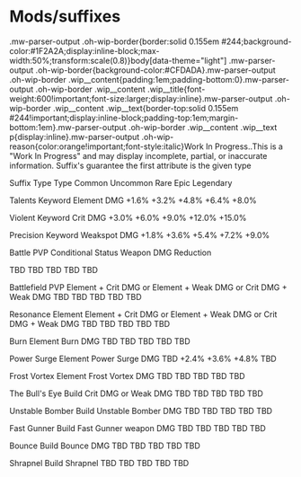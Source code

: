# Mods/suffixes

.mw-parser-output .oh-wip-border{border:solid 0.155em #244;background-color:#1F2A2A;display:inline-block;max-width:50%;transform:scale(0.8)}body[data-theme="light"] .mw-parser-output .oh-wip-border{background-color:#CFDADA}.mw-parser-output .oh-wip-border .wip__content{padding:1em;padding-bottom:0}.mw-parser-output .oh-wip-border .wip__content .wip__title{font-weight:600!important;font-size:larger;display:inline}.mw-parser-output .oh-wip-border .wip__content .wip__text{border-top:solid 0.155em #244!important;display:inline-block;padding-top:1em;margin-bottom:1em}.mw-parser-output .oh-wip-border .wip__content .wip__text p{display:inline}.mw-parser-output .oh-wip-reason{color:orange!important;font-style:italic}Work In Progress..This is a "Work In Progress" and may display incomplete, partial, or inaccurate information.
Suffix's guarantee the first attribute is the given type



Suffix
Type
Type
Common
Uncommon
Rare
Epic
Legendary


Talents
Keyword
Element DMG
+1.6%
+3.2%
+4.8%
+6.4%
+8.0%


Violent
Keyword
Crit DMG
+3.0%
+6.0%
+9.0%
+12.0%
+15.0%


Precision
Keyword
Weakspot DMG
+1.8%
+3.6%
+5.4%
+7.2%
+9.0%


Battle
PVP
Conditional Status
Weapon DMG Reduction


TBD
TBD
TBD
TBD
TBD


Battlefield
PVP
Element + Crit DMG or Element + Weak DMG or Crit DMG + Weak DMG
TBD
TBD
TBD
TBD
TBD


Resonance
Element
Element + Crit DMG or Element + Weak DMG or Crit DMG + Weak DMG
TBD
TBD
TBD
TBD
TBD


Burn
Element
Burn DMG
TBD
TBD
TBD
TBD
TBD


Power Surge
Element
Power Surge DMG
TBD
+2.4%
+3.6%
+4.8%
TBD


Frost Vortex
Element
Frost Vortex DMG
TBD
TBD
TBD
TBD
TBD


The Bull's Eye
Build
Crit DMG or Weak DMG
TBD
TBD
TBD
TBD
TBD


Unstable Bomber
Build
Unstable Bomber DMG
TBD
TBD
TBD
TBD
TBD


Fast Gunner
Build
Fast Gunner weapon DMG
TBD
TBD
TBD
TBD
TBD


Bounce
Build
Bounce DMG
TBD
TBD
TBD
TBD
TBD


Shrapnel
Build
Shrapnel
TBD
TBD
TBD
TBD
TBD
